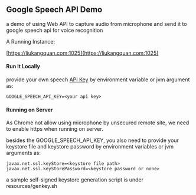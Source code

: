 ## Google Speech API Demo

a demo of using Web API to capture audio from microphone and send it to google speech api for voice recognition


A Running Instance:

[https://liukangquan.com:1025](https://liukangquan.com:1025)

#### Run It Locally
provide your own speech [API Key](https://cloud.google.com/docs/authentication/api-keys) by environment variable or jvm argument as:

    GOOGLE_SPEECH_API_KEY=<your api key>


#### Running on Server
As Chrome not allow using microphone by unsecured remote site, we need to enable https when running on server.

besides the GOOGLE_SPEECH_API_KEY, you also need to provide your keystore file and keystore password by environment variables or jvm arguments as:

    javax.net.ssl.keyStore=<keystore file path>
    javax.net.ssl.keyStorePassword=<keystore password or none>

a sample self-signed keystore generation script is under resources/genkey.sh

